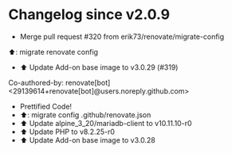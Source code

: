 # Changelog since v2.0.9
- Merge pull request #320 from erik73/renovate/migrate-config

⬆️: migrate renovate config 
- ⬆️ Update Add-on base image to v3.0.29 (#319)

Co-authored-by: renovate[bot] <29139614+renovate[bot]@users.noreply.github.com> 
- Prettified Code! 
- ⬆️: migrate config .github/renovate.json 
- ⬆️ Update alpine_3_20/mariadb-client to v10.11.10-r0 
- ⬆️ Update PHP to v8.2.25-r0 
- ⬆️ Update Add-on base image to v3.0.28 
